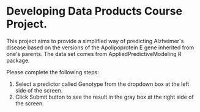 Developing Data Products Course Project.
=======================================

This project aims to provide a simplified way of predicting Alzheimer's disease based on the versions of the Apolipoprotein E gene inherited from one's parents. The data set comes from AppliedPredictiveModeling R package.

Please complete the following steps:

1. Select a predictor called Genotype from the dropdown box at the left side of the screen.
2. Click Submit button to see the result in the gray box at the right side of the screen.




